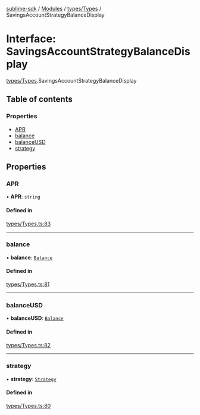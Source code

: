 [sublime-sdk](../README.md) / [Modules](../modules.md) / [types/Types](../modules/types_Types.md) / SavingsAccountStrategyBalanceDisplay

# Interface: SavingsAccountStrategyBalanceDisplay

[types/Types](../modules/types_Types.md).SavingsAccountStrategyBalanceDisplay

## Table of contents

### Properties

- [APR](types_Types.SavingsAccountStrategyBalanceDisplay.md#apr)
- [balance](types_Types.SavingsAccountStrategyBalanceDisplay.md#balance)
- [balanceUSD](types_Types.SavingsAccountStrategyBalanceDisplay.md#balanceusd)
- [strategy](types_Types.SavingsAccountStrategyBalanceDisplay.md#strategy)

## Properties

### APR

• **APR**: `string`

#### Defined in

[types/Types.ts:83](https://github.com/sublime-finance/sublime-sdk/blob/7040d02/src/types/Types.ts#L83)

___

### balance

• **balance**: [`Balance`](types_Types.Balance.md)

#### Defined in

[types/Types.ts:81](https://github.com/sublime-finance/sublime-sdk/blob/7040d02/src/types/Types.ts#L81)

___

### balanceUSD

• **balanceUSD**: [`Balance`](types_Types.Balance.md)

#### Defined in

[types/Types.ts:82](https://github.com/sublime-finance/sublime-sdk/blob/7040d02/src/types/Types.ts#L82)

___

### strategy

• **strategy**: [`Strategy`](types_Types.Strategy.md)

#### Defined in

[types/Types.ts:80](https://github.com/sublime-finance/sublime-sdk/blob/7040d02/src/types/Types.ts#L80)
